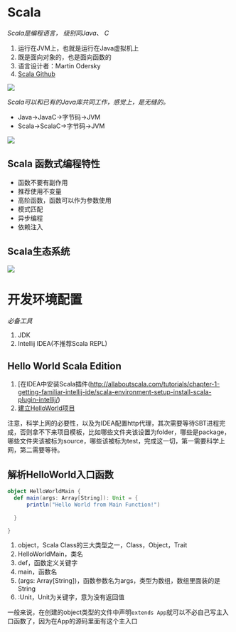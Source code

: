 # Scala

*Scala是编程语言， 级别同Java、 C*

1. 运行在JVM上，也就是运行在Java虚拟机上
2. 既是面向对象的，也是面向函数的
3. 语言设计者：Martin Odersky
4. [Scala Github](https://github.com/scala/scala)

![](http://allaboutscala.com/wp-content/uploads/2016/05/what_is_scala_1_1024-768x266.png)

*Scala可以和已有的Java库共同工作，感觉上，是无缝的。*

* Java->JavaC->字节码->JVM
* Scala->ScalaC->字节码->JVM

![](http://allaboutscala.com/wp-content/uploads/2016/05/jvm_and_scala-768x728.png)

## Scala 函数式编程特性

* 函数不要有副作用
* 推荐使用不变量
* 高阶函数，函数可以作为参数使用
* 模式匹配
* 异步编程
* 依赖注入

## Scala生态系统

![](http://allaboutscala.com/wp-content/uploads/2016/05/why_scala-768x528.png)

# 开发环境配置

*必备工具*
1. JDK
2. Intellij IDEA(不推荐Scala REPL)

## Hello World Scala Edition

1. [在IDEA中安装Scala插件(http://allaboutscala.com/tutorials/chapter-1-getting-familiar-intellij-ide/scala-environment-setup-install-scala-plugin-intellij/)
2. [建立HelloWorld项目](http://allaboutscala.com/tutorials/chapter-1-getting-familiar-intellij-ide/scala-tutorial-first-hello-world-application/)

注意，科学上网的必要性，以及为IDEA配置http代理，其次需要等待SBT进程完成，否则拿不下来项目模板，比如哪些文件夹该设置为folder，哪些是package，哪些文件夹该被标为source，哪些该被标为test，完成这一切，第一需要科学上网，第二需要等待。

## 解析HelloWorld入口函数
```scala
object HelloWorldMain {
  def main(args: Array[String]): Unit = {
      println("Hello World from Main Function!")
        
  }

}
```

1. object，Scala Class的三大类型之一，Class，Object，Trait
2. HelloWorldMain，类名
3. def，函数定义关键字
4. main，函数名
5. (args: Array[String])，函数参数名为args，类型为数组，数组里面装的是String
6. :Unit，Unit为关键字，意为没有返回值

一般来说，在创建的object类型的文件中声明`extends App`就可以不必自己写主入口函数了，因为在App的源码里面有这个主入口

